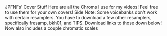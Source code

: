 JPFNFs' Cover Stuff
Here are all the Chroms I use for my videos! Feel free to use them for your own covers! Side Note: Some voicebanks don't work with certain resamplers. You have to download a few other resamplers, specifically fresamp, bkh01, and TIPS. Download links to those down below! Now also includes a couple chromatic scales
